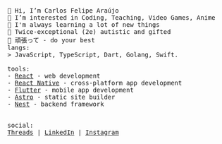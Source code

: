 <p float="left">
  <p float="left">
    <samp>
      👋 Hi, I’m Carlos Felipe Araújo<br>
      👀 I’m interested in Coding, Teaching, Video Games, Anime<br>
      🌱 I'm always learning a lot of new things<br>
      🧠 Twice-exceptional (2e) autistic and gifted<br>
      💬 頑張って - do your best
      <br>
      langs:<br>
          > JavaScript, TypeScript, Dart, Golang, Swift.
      <br>
      <br>
      tools:<br>
          - <a href="https://reactjs.org">React</a> - web development<br>
          - <a href="https://reactnative.dev/">React Native</a> - cross-platform app development<br>
          - <a href="https://flutter.dev">Flutter</a> - mobile app development <br>
          - <a href="https://astro.build/">Astro</a> - static site builder<br>
          - <a href="https://nestjs.com/">Nest</a> - backend framework<br>
     <br>
     <br>
      social:<br>
         <a href="https://www.threads.net/@carlosxfelipe">Threads</a> | 
         <a href="https://www.linkedin.com/in/carlosxfelipe/">LinkedIn</a> | 
         <a href="https://www.instagram.com/carlosxfelipe/">Instagram</a>
      </samp>
  </p>
</p>
